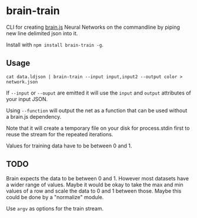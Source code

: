 # brain-train

CLI for creating [brain.js](https://github.com/harthur/brain) Neural Networks
on the commandline by piping new line delimited json into it.

Install with `npm install brain-train -g`.

## Usage
```
cat data.ldjson | brain-train --input input,input2 --output color > network.json
```

If `--input` or `--ouput` are emitted it will use the `input` and `output` attributes
of your input JSON.

Using `--function` will output the net as a function that can be used without a brain.js
dependency.

Note that it will create a temporary file on your disk for process.stdin first
to reuse the stream for the repeated iterations.

Values for training data have to be between 0 and 1.

## TODO

Brain expects the data to be between 0 and 1. However most datasets have a wider
range of values. Maybe it would be okay to take the max and min values of a row
and scale the data to 0 and 1 between those.
Maybe this could be done by a "normalize" module.

Use `argv` as options for the train stream.